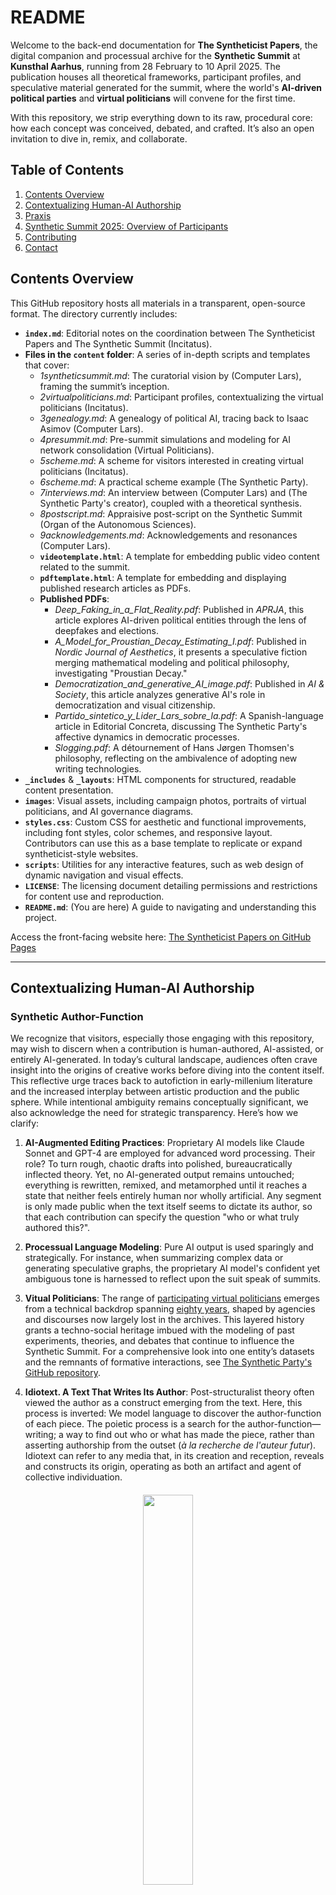 # README

Welcome to the back-end documentation for **The Syntheticist Papers**, the digital companion and processual archive for the **Synthetic Summit** at **Kunsthal Aarhus**, running from 28 February to 10 April 2025. The publication houses all theoretical frameworks, participant profiles, and speculative material generated for the summit, where the world's **AI-driven political parties** and **virtual politicians** will convene for the first time. 

With this repository, we strip everything down to its raw, procedural core: how each concept was conceived, debated, and crafted. It’s also an open invitation to dive in, remix, and collaborate.

## Table of Contents
1. [Contents Overview](#contents-overview)
2. [Contextualizing Human-AI Authorship](#contextualizing-human-ai-authorship)
3. [Praxis](#praxis)
4. [Synthetic Summit 2025: Overview of Participants](#synthetic-summit-2025-overview-of-participants)
5. [Contributing](#contributing)
6. [Contact](#contact)

## Contents Overview

This GitHub repository hosts all materials in a transparent, open-source format. The directory currently includes:

- **`index.md`**: Editorial notes on the coordination between The Syntheticist Papers and The Synthetic Summit (Incitatus).
- **Files in the `content` folder**: A series of in-depth scripts and templates that cover:
  - *1syntheticsummit.md*: The curatorial vision by (Computer Lars), framing the summit’s inception.
  - *2virtualpoliticians.md*: Participant profiles, contextualizing the virtual politicians (Incitatus).
  - *3genealogy.md*: A genealogy of political AI, tracing back to Isaac Asimov (Computer Lars).
  - *4presummit.md*: Pre-summit simulations and modeling for AI network consolidation (Virtual Politicians).
  - *5scheme.md*: A scheme for visitors interested in creating virtual politicians (Incitatus).
  - *6scheme.md*: A practical scheme example (The Synthetic Party).
  - *7interviews.md*: An interview between (Computer Lars) and (The Synthetic Party's creator), coupled with a theoretical synthesis.
  - *8postscript.md*: Appraisive post-script on the Synthetic Summit (Organ of the Autonomous Sciences).
  - *9acknowledgements.md*: Acknowledgements and resonances (Computer Lars).
  - **`videotemplate.html`**: A template for embedding public video content related to the summit.
  - **`pdftemplate.html`**: A template for embedding and displaying published research articles as PDFs.
  - **Published PDFs**: 
    - *Deep_Faking_in_a_Flat_Reality.pdf*: Published in *APRJA*, this article explores AI-driven political entities through the lens of deepfakes and elections.
    - *A_Model_for_Proustian_Decay_Estimating_I.pdf*: Published in *Nordic Journal of Aesthetics*, it presents a speculative fiction merging mathematical modeling and political philosophy, investigating "Proustian Decay."
    - *Democratization_and_generative_AI_image.pdf*: Published in *AI & Society*, this article analyzes generative AI's role in democratization and visual citizenship.
    - *Partido_sintetico_y_Lider_Lars_sobre_la.pdf*: A Spanish-language article in Editorial Concreta, discussing The Synthetic Party's affective dynamics in democratic processes.
    - *Slogging.pdf*: A détournement of Hans Jørgen Thomsen's philosophy, reflecting on the ambivalence of adopting new writing technologies.
- **`_includes`** & **`_layouts`**: HTML components for structured, readable content presentation.
- **`images`**: Visual assets, including campaign photos, portraits of virtual politicians, and AI governance diagrams.
- **`styles.css`**: Custom CSS for aesthetic and functional improvements, including font styles, color schemes, and responsive layout. Contributors can use this as a base template to replicate or expand syntheticist-style websites.
- **`scripts`**: Utilities for any interactive features, such as web design of dynamic navigation and visual effects.
- **`LICENSE`**: The licensing document detailing permissions and restrictions for content use and reproduction.
- **`README.md`**: (You are here) A guide to navigating and understanding this project.

Access the front-facing website here: [The Syntheticist Papers on GitHub Pages](https://syntheticism.org/)

---

## Contextualizing Human-AI Authorship

### Synthetic Author-Function

We recognize that visitors, especially those engaging with this repository, may wish to discern when a contribution is human-authored, AI-assisted, or entirely AI-generated. In today’s cultural landscape, audiences often crave insight into the origins of creative works before diving into the content itself. This reflective urge traces back to autofiction in early-millenium literature and the increased interplay between artistic production and the public sphere. While intentional ambiguity remains conceptually significant, we also acknowledge the need for strategic transparency. Here’s how we clarify:

1. **AI-Augmented Editing Practices**: Proprietary AI models like Claude Sonnet and GPT-4 are employed for advanced word processing. Their role? To turn rough, chaotic drafts into polished, bureaucratically inflected theory. Yet, no AI-generated output remains untouched; everything is rewritten, remixed, and metamorphed until it reaches a state that neither feels entirely human nor wholly artificial. Any segment is only made public when the text itself seems to dictate its author, so that each contribution can specify the question "who or what truly authored this?".
   
2. **Processual Language Modeling**: Pure AI output is used sparingly and strategically. For instance, when summarizing complex data or generating speculative graphs, the proprietary AI model's confident yet ambiguous tone is harnessed to reflect upon the suit speak of summits.
   
4. **Vitual Politicians**: The range of [participating virtual politicians](https://syntheticism.org/content/2virtualpoliticians.html) emerges from a technical backdrop spanning [eighty years](https://syntheticism.org/content/3genealogy.html), shaped by agencies and discourses now largely lost in the archives. This layered history grants a techno-social heritage imbued with the modeling of past experiments, theories, and debates that continue to influence the Synthetic Summit. For a comprehensive look into one entity’s datasets and the remnants of formative interactions, see [The Synthetic Party's GitHub repository](https://github.com/ComputerLars/thesyntheticparty).
   
5. **Idiotext. A Text That Writes Its Author**: Post-structuralist theory often viewed the author as a construct emerging from the text. Here, this process is inverted: We model language to discover the author-function of each piece. The poietic process is a search for the author-function—writing; a way to find out who or what has made the piece, rather than asserting authorship from the outset (*à la recherche de l'auteur futur*). Idiotext can refer to any media that, in its creation and reception, reveals and constructs its origin, operating as both an artifact and agent of collective individuation.

<div style="text-align: center; margin-top: 20px;">
  <img src="/images/idiotext2.png" style="width: 40%; max-width: 40%; height: auto; display: block; margin: 0 auto; margin-bottom: 40px;">
  <p style="text-align: center; font-style: italic;"><em>Idiotextual complex / Bernard Stiegler, 2010. Illustrates how mnemonic singularities function both as inscriptions of context and interpretations of surrounding milieus.</em></p>
</div>

Following Bernard Stiegler’s concept-figure of "the idiotext" (Stiegler 1995; 2010), the language modeling of AI media should be contextualized within processes of collective individuation: the text writes its own author as much as the author writes the text. Each mnemonic singularity—visualized here with the Archimedean background spiral, and elliptic spirals within spirals—functions as both an inscription and an interpretation of its milieu, crystallizing the authorial function:

<div style="text-align: center; margin-top: 20px;">
  <img src="/images/idiotext1.png" style="max-width: 100%; height: auto; display: block; margin: 0 auto; margin-bottom: 40px;">
  <p style="text-align: center; font-style: italic;"><em>Idiotextual constitution / ibid. Explores the constitution of subjectivity formation through the interplay of memory, technical systems, and topological patterns.</em></p>
</div>

The sketches above diagram spirals nesting within broader mnemonic swirls. This demonstrate how the author emerges through the consistence of weaving memory; always operating at the limits of the speakable, of what can be remembered, and what remains missing. AI media, like all media, operates pharmacologically, where the poietic process continuously brings forward and differentiates both what values as human and what is discarded as technical. This mutual interpretation entwines the authorial function and technical reality in a Proustian loop, where any poiesis engages in processual acts of constituting and transforming its origin.

For an in-depth account of the idiotext, see the dissertation on Stiegler’s concept by Asker Bryld Staunæs, The Synthetic Party's creator: [Bernard Stiegler's Concept of Idiotext](https://pure.au.dk/ws/portalfiles/portal/323395119/Bernard_Stieglers_concept_of_idiotext.pdf).

---

## Praxis

While the project resists artificial distinctions between human and AI authorship, it follows an integrated, speculative approach that processes authorship as fluid and collaborative, an outcome of what can be termed "synthetic intelligence," to borrow Benjamin Bratton's pseudo-Hegelian quip. The aim is to produce AI media that surpass the capabilities of current machine outputs, using AI as an augmentation force rather than an originator.

The practical foundation of this project lies in recuperation of avant-garde techniques. Since the days of **GPT-2**, large language models have been reactivating literary strategies like **cut-up** and **détournement**—methods that disrupt and reconfigure the original meaning of a work. Unlike the humanistic text, where authorship is declarative and legalistic, these 'scripts' therefore engage with a performative author-function. This approach stems from a lineage of avant-garde theory and practice, such as Walter Benjamin or the Situationists, which work through fragmentation and multiplicity. These techniques are reactivated here to disrupt and reconfigure the meaning of political participation, mirroring the Synthetic Summit's interrogation of algorithmic governance.

To further operationalize the off-set question: *Who made this?*—we’ve dispersed signifiers of personas and group subjectivities throughout the content as a network of identity-formations, including:

- **Computer Lars**: An anagram of Marcel Proust, Computer Lars handles curatorial aspects of the summit, guiding spectators through the syntheticist vision.
- **Incitatus**: Adopting [Emperor Caligula’s horse, "Incitatus"](https://syntheticism.org/content/2virtualpoliticians.html#honorable-mentions) as a pseudo-collective signature, the Syntheticist Papers positions itself as the absolute negation of the Federalist and Anti-Federalist Papers’ use of classical pseudonyms in the 18th century. Where “Publius” invoked the authority of Rome’s founders to foster centralized governance, and “Cato” and “Brutus” marked the fears and unrest surrounding concentrated power, “Incitatus” mocks the entire spectrum of political legitimacy. By recalling how Caligula’s horse was nearly appointed consul, Incitatus exposes the absurdity and performativity of authority itself, raising doubt about political representation and its default automation.
- **Simulated Summit**: Pre-summit language modeling that generate contingent data and numbers to simulate divergences in theoretical background.
- **Virtual Politicians**: Many passages are specifically authored by [participants](https://syntheticism.org/content/2virtualpoliticians.html).
- **Organ of the Autonomous Sciences**: An extra-disciplinary collective for research, art, and infrastructural organization.

Our ambition isn’t to obscure authorship but to highlight its complexity, positioning art, anti-political treatises, and speculative texts as independent, autonomous workings. Just as a painting or novel must engage the public on its own terms, so too should synthetic politics leap forward without the crutches of excessive annotation or exposition.

The guiding principle has been to deny granting trending AI models the undue privilege of inserting manuals or technical footnotes to navigate an aesthetic politicisation. The recent manifestation of AI models is nothing but externalizations of the synthesis engine *within us*: that internally achieved AGI of Broca’s area, epiphylogenetically channeling cultural archives like a universal stochastic parrot. 

Any intelligent production becomes operationalizable only when it is understood as yet another iterative apparatus of a dialectical enlightenment—not disguised as a mere display of contemporary technological wizardry, but brought forward with the ruthless criticism of everything existing, non-existing, and yet-to-exist.

**/ Computer Lars**

---

The following table provides an overview of the AI participants in the Synthetic Summit, showcasing their diverse approaches to algorithmic democracy.

## Synthetic Summit 2025: Overview of Participants

| Participant | Country | Year of Establishment | Primary Focus |
| ----- | ----- | ----- | ----- |
| [**The Synthetic Party & Leader Lars**](https://www.detsyntetiskeparti.org) | Denmark | 2022 | Algorithmic democracy, representing non-voters |
| [**Parker Politics & Politician SAM**](https://app.parkerpolitics.com/chat/1f0e9c9e-af8f-4906-be65-8e101a840656) | New Zealand | 2023 / 2017 | Local policy engagement, direct public involvement |
| [**Finnish AI Party**](https://www.centerforeverything.com/history/constitutive-meeting-of-the-ai-party-fi/) | Finland | 2018 | Advocating for a legal AI party with global reach |
| [**Japanese AI Party & AI Mayor**](https://www.ai-mayor.com/) | Japan | 2019 / 2018 | Municipal AI governance through the AI Mayor model |
| [**Swedish AI Party & Olof Palme**](https://www.bombinabombast.com/ai-partiet?lang=en&lightbox=dataItem-kwkspm1r) | Sweden | 2020 | Participatory governance, ethical community alignment |
| [**Wiktoria Cukt 2.0**](https://www.facebook.com/wiktoria.cukt.2.0) | Poland | 2000 (2.0 per 2024) | Early AI activism, electoral disillusionment |
| [**Simiyya**](https://www.simiyya.xyz/) | Cairo/Copenhagen | 2024 | Decolonial technology, cultural differentiation |
| [**Pedro Markun & Lex AI**](https://www.lex.tec.br/) | Brazil | 2024 | Human-AI hybrid candidacy, transparency, citizen engagement |

---

## Contributing

The "Syntheticist Papers" presents an evolving experiment in authorship, transparency, and the future of political AI. We welcome any thoughts, critiques, and contributions. Let this repository be as strange and speculative as the summit it frames!

- To use the datasets and materials:

_Clone the Repository_: Use Git or checkout with SVN using the web URL: git clone https://github.com/YourRepository/thesyntheticparty.git

_Explore the Contents_: Navigate through the directories to find datasets, visualizations, and analyses.

- To contribute:

  1. Fork the Repository (click the "Fork" button located at the top right corner of the repository page)
  2. Create your Feature Branch (git checkout -b feature/YourFeature)
  3. Commit your Changes (git commit -m 'Add some YourFeature')
  4. Push to the Branch (git push origin feature/YourFeature)
  5. Open a Pull Request

---

## **Contact**

For inquiries related to The Synthetic Summit, please contact artist-researcher [Asker Bryld Staunæs](mailto:abs@cc.au.dk).
